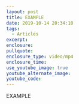```yaml
---
layout: post
title: EXAMPLE
date: 2019-10-14 20:34:10
tags:
  - Articles
excerpt:
enclosure:
pullquote:
enclosure_type: video/mp4
enclosure_time:
use_youtube_image: true
youtube_alternate_image:
youtube_code:
---
```


EXAMPLE&nbsp;